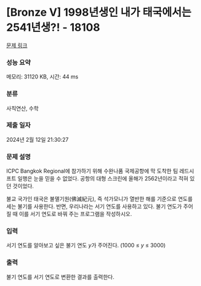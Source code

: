 # [Bronze V] 1998년생인 내가 태국에서는 2541년생?! - 18108 

[문제 링크](https://www.acmicpc.net/problem/18108) 

### 성능 요약

메모리: 31120 KB, 시간: 44 ms

### 분류

사칙연산, 수학

### 제출 일자

2024년 2월 12일 21:30:27

### 문제 설명

<p>ICPC Bangkok Regional에 참가하기 위해 수완나품 국제공항에 막 도착한 팀 레드시프트 일행은 눈을 믿을 수 없었다. 공항의 대형 스크린에 올해가 2562년이라고 적혀 있던 것이었다.</p>

<p>불교 국가인 태국은 불멸기원(佛滅紀元), 즉 석가모니가 열반한 해를 기준으로 연도를 세는 불기를 사용한다. 반면, 우리나라는 서기 연도를 사용하고 있다. 불기 연도가 주어질 때 이를 서기 연도로 바꿔 주는 프로그램을 작성하시오.</p>

### 입력 

 <p>서기 연도를 알아보고 싶은 불기 연도 <em>y</em>가 주어진다. (1000 ≤ <em>y</em> ≤ 3000)</p>

### 출력 

 <p>불기 연도를 서기 연도로 변환한 결과를 출력한다.</p>

